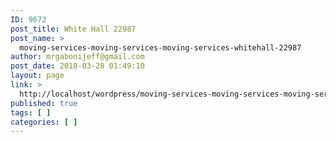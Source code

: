 ```yaml
---
ID: 9672
post_title: White Hall 22987
post_name: >
  moving-services-moving-services-moving-services-whitehall-22987
author: mrgabonijeff@gmail.com
post_date: 2018-03-28 01:49:10
layout: page
link: >
  http://localhost/wordpress/moving-services-moving-services-moving-services-whitehall-22987/
published: true
tags: [ ]
categories: [ ]
---
```

